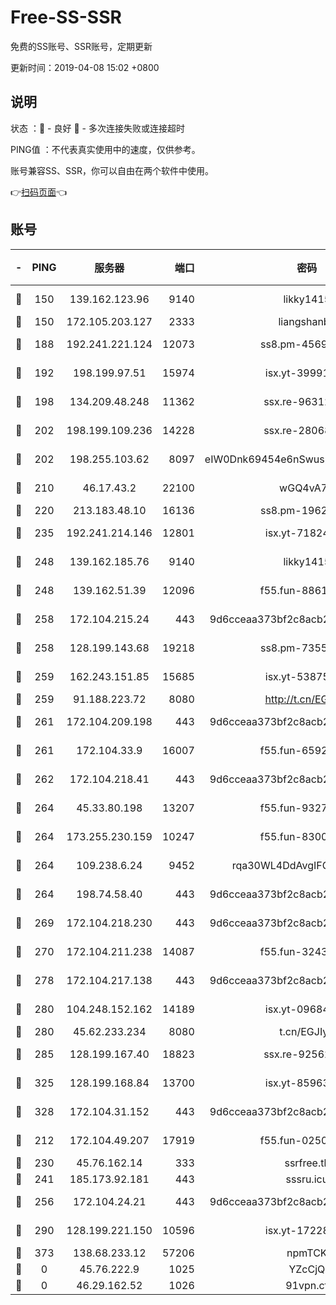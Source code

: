 # Free-SS-SSR

免费的SS账号、SSR账号，定期更新

更新时间：2019-04-08 15:02 +0800

## 说明

状态     ：🙂 - 良好 🙁 - 多次连接失败或连接超时

PING值   ：不代表真实使用中的速度，仅供参考。

账号兼容SS、SSR，你可以自由在两个软件中使用。

👉[扫码页面](https://liesauer.github.io/Free-SS-SSR/)👈

## 账号

|-|PING|服务器|端口|密码|加密方式|区域|
|:----:|:----:|:-----:|-----:|:----:|:----:|:----:|
|🙂|150|139.162.123.96|9140|likky1415|aes-256-cfb|JP|
|🙂|150|172.105.203.127|2333|liangshanbo|chacha20|JP|
|🙂|188|192.241.221.124|12073|ss8.pm-45691802|aes-256-cfb|US|
|🙂|192|198.199.97.51|15974|isx.yt-39991423|aes-256-cfb|US|
|🙂|198|134.209.48.248|11362|ssx.re-96312869|aes-256-cfb|US|
|🙂|202|198.199.109.236|14228|ssx.re-28068094|aes-256-cfb|US|
|🙂|202|198.255.103.62|8097|eIW0Dnk69454e6nSwuspv9DmS201tQ0D|aes-256-cfb|US|
|🙂|210|46.17.43.2|22100|wGQ4vA7D|aes-256-gcm|RU|
|🙂|220|213.183.48.10|16136|ss8.pm-19627789|rc4-md5|RU|
|🙂|235|192.241.214.146|12801|isx.yt-71824298|aes-256-cfb|US|
|🙂|248|139.162.185.76|9140|likky1415|aes-256-cfb|DE|
|🙂|248|139.162.51.39|12096|f55.fun-88617667|aes-256-cfb|SG|
|🙂|258|172.104.215.24|443|9d6cceaa373bf2c8acb22e60b6a58be6|aes-256-cfb|US|
|🙂|258|128.199.143.68|19218|ss8.pm-73559472|aes-256-cfb|SG|
|🙂|259|162.243.151.85|15685|isx.yt-53875045|aes-256-cfb|US|
|🙂|259|91.188.223.72|8080|http://t.cn/EGJIyrl|rc4-md5|RU|
|🙂|261|172.104.209.198|443|9d6cceaa373bf2c8acb22e60b6a58be6|aes-256-cfb|US|
|🙂|261|172.104.33.9|16007|f55.fun-65922710|aes-256-cfb|SG|
|🙂|262|172.104.218.41|443|9d6cceaa373bf2c8acb22e60b6a58be6|aes-256-cfb|US|
|🙂|264|45.33.80.198|13207|f55.fun-93270323|aes-256-cfb|US|
|🙂|264|173.255.230.159|10247|f55.fun-83008054|aes-256-cfb|US|
|🙂|264|109.238.6.24|9452|rqa30WL4DdAvgIFG6Fs3znzTa|aes-256-cfb|FR|
|🙂|264|198.74.58.40|443|9d6cceaa373bf2c8acb22e60b6a58be6|aes-256-cfb|US|
|🙂|269|172.104.218.230|443|9d6cceaa373bf2c8acb22e60b6a58be6|aes-256-cfb|US|
|🙂|270|172.104.211.238|14087|f55.fun-32438458|aes-256-cfb|US|
|🙂|278|172.104.217.138|443|9d6cceaa373bf2c8acb22e60b6a58be6|aes-256-cfb|US|
|🙂|280|104.248.152.162|14189|isx.yt-09684732|aes-256-cfb|SG|
|🙂|280|45.62.233.234|8080|t.cn/EGJIyrl|rc4-md5|CA|
|🙂|285|128.199.167.40|18823|ssx.re-92562343|aes-256-cfb|SG|
|🙂|325|128.199.168.84|13700|isx.yt-85963683|aes-256-cfb|SG|
|🙂|328|172.104.31.152|443|9d6cceaa373bf2c8acb22e60b6a58be6|aes-256-cfb|US|
|🙂|212|172.104.49.207|17919|f55.fun-02500708|aes-256-cfb|SG|
|🙂|230|45.76.162.14|333|ssrfree.tk|rc4|SG|
|🙂|241|185.173.92.181|443|sssru.icu|rc4-md5|RU|
|🙂|256|172.104.24.21|443|9d6cceaa373bf2c8acb22e60b6a58be6|aes-256-cfb|US|
|🙁|290|128.199.221.150|10596|isx.yt-17228760|aes-256-cfb|SG|
|🙁|373|138.68.233.12|57206|npmTCK|rc4-md5|US|
|🙁|0|45.76.222.9|1025|YZcCjQ|rc4-md5|JP|
|🙁|0|46.29.162.52|1026|91vpn.cf|rc4-md5|RU|
